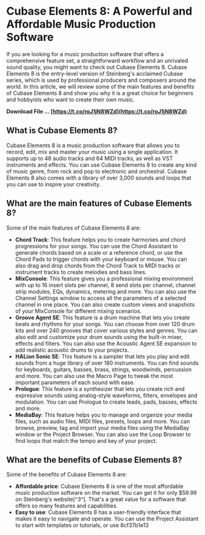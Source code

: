 
 
# Cubase Elements 8: A Powerful and Affordable Music Production Software
 
If you are looking for a music production software that offers a comprehensive feature set, a straightforward workflow and an unrivaled sound quality, you might want to check out Cubase Elements 8. Cubase Elements 8 is the entry-level version of Steinberg's acclaimed Cubase series, which is used by professional producers and composers around the world. In this article, we will review some of the main features and benefits of Cubase Elements 8 and show you why it is a great choice for beginners and hobbyists who want to create their own music.
 
**Download File … [https://t.co/roJ1jN8WZd](https://t.co/roJ1jN8WZd)**


 
## What is Cubase Elements 8?
 
Cubase Elements 8 is a music production software that allows you to record, edit, mix and master your music using a single application. It supports up to 48 audio tracks and 64 MIDI tracks, as well as VST instruments and effects. You can use Cubase Elements 8 to create any kind of music genre, from rock and pop to electronic and orchestral. Cubase Elements 8 also comes with a library of over 3,000 sounds and loops that you can use to inspire your creativity.
 
## What are the main features of Cubase Elements 8?
 
Some of the main features of Cubase Elements 8 are:
 
- **Chord Track**: This feature helps you to create harmonies and chord progressions for your songs. You can use the Chord Assistant to generate chords based on a scale or a reference chord, or use the Chord Pads to trigger chords with your keyboard or mouse. You can also drag and drop chords from the Chord Track to MIDI tracks or instrument tracks to create melodies and bass lines.
- **MixConsole**: This feature gives you a professional mixing environment with up to 16 insert slots per channel, 8 send slots per channel, channel strip modules, EQs, dynamics, metering and more. You can also use the Channel Settings window to access all the parameters of a selected channel in one place. You can also create custom views and snapshots of your MixConsole for different mixing scenarios.
- **Groove Agent SE**: This feature is a drum machine that lets you create beats and rhythms for your songs. You can choose from over 120 drum kits and over 240 grooves that cover various styles and genres. You can also edit and customize your drum sounds using the built-in mixer, effects and filters. You can also use the Acoustic Agent SE expansion to add realistic acoustic drums to your projects.
- **HALion Sonic SE**: This feature is a sampler that lets you play and edit sounds from a huge library of over 180 instruments. You can find sounds for keyboards, guitars, basses, brass, strings, woodwinds, percussion and more. You can also use the Macro Page to tweak the most important parameters of each sound with ease.
- **Prologue**: This feature is a synthesizer that lets you create rich and expressive sounds using analog-style waveforms, filters, envelopes and modulation. You can use Prologue to create leads, pads, basses, effects and more.
- **MediaBay**: This feature helps you to manage and organize your media files, such as audio files, MIDI files, presets, loops and more. You can browse, preview, tag and import your media files using the MediaBay window or the Project Browser. You can also use the Loop Browser to find loops that match the tempo and key of your project.

## What are the benefits of Cubase Elements 8?
 
Some of the benefits of Cubase Elements 8 are:

- **Affordable price**: Cubase Elements 8 is one of the most affordable music production software on the market. You can get it for only $59.99 on Steinberg's website[^3^]. That's a great value for a software that offers so many features and capabilities.
- **Easy to use**: Cubase Elements 8 has a user-friendly interface that makes it easy to navigate and operate. You can use the Project Assistant to start with templates or tutorials, or use 8cf37b1e13


